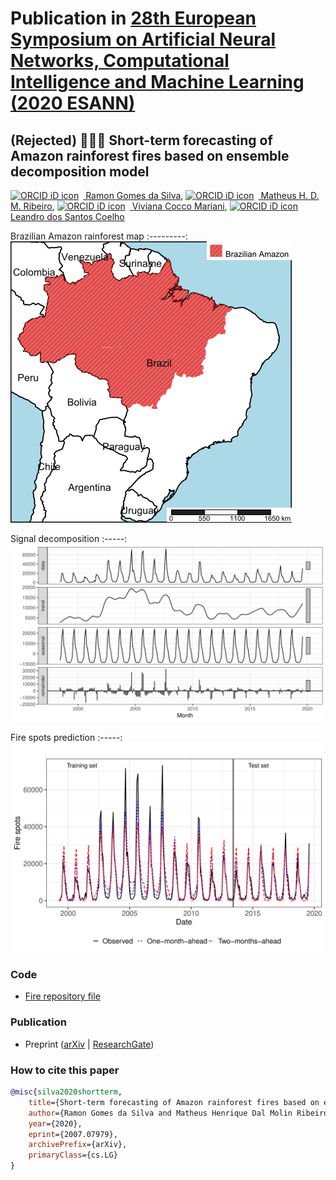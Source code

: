 # Publication in  [28th European Symposium on Artificial Neural Networks, Computational Intelligence and Machine Learning (2020 ESANN)](https://www.esann.org)
## (Rejected) :deciduous_tree::fire::deciduous_tree: Short-term forecasting of Amazon rainforest fires based on ensemble decomposition model

[<img src="https://orcid.org/sites/default/files/images/orcid_16x16.png" style="width:1em;margin-right:.5em;" alt="ORCID iD icon"></img> Ramon Gomes da Silva](https://orcid.org/0000-0001-8580-7695), [<img src="https://orcid.org/sites/default/files/images/orcid_16x16.png" style="width:1em;margin-right:.5em;" alt="ORCID iD icon"></img> Matheus H. D. M. Ribeiro](https://orcid.org/0000-0001-7387-9077), [<img src="https://orcid.org/sites/default/files/images/orcid_16x16.png" style="width:1em;margin-right:.5em;" alt="ORCID iD icon"></img> Viviana Cocco Mariani](https://orcid.org/000-0003-2490-4568), [<img src="https://orcid.org/sites/default/files/images/orcid_16x16.png" style="width:1em;margin-right:.5em;" alt="ORCID iD icon"></img> Leandro dos Santos Coelho](https://orcid.org/0000-0001-5728-943X)


Brazilian Amazon rainforest map
:---------:
![Map](Fire/amazon-map.png)

Signal decomposition
:-----:
![Signal decomposition](Fire/plot-stl.png)

Fire spots prediction
:-----:
![Prediction](Fire/Rplot01.png)

### Code
- [Fire repository file](Fire)

### Publication
- Preprint ([arXiv](http://arxiv.org/abs/2007.07979) | [ResearchGate](https://www.researchgate.net/publication/343001754_Short-term_forecasting_of_Amazon_rainforest_fires_based_on_ensemble_decomposition_model))

### How to cite this paper
```bibtex
@misc{silva2020shortterm,
    title={Short-term forecasting of Amazon rainforest fires based on ensemble decomposition model},
    author={Ramon Gomes da Silva and Matheus Henrique Dal Molin Ribeiro and Viviana Cocco Mariani and Leandro dos Santos Coelho},
    year={2020},
    eprint={2007.07979},
    archivePrefix={arXiv},
    primaryClass={cs.LG}
}
```
